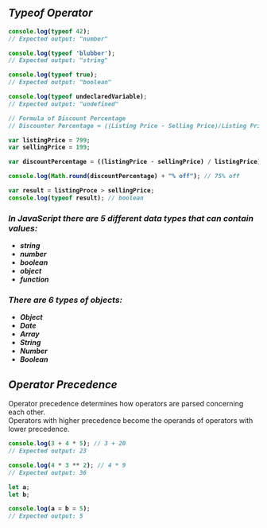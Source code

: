 ## _Typeof Operator_

<b>

```javascript
console.log(typeof 42);
// Expected output: "number"

console.log(typeof 'blubber');
// Expected output: "string"

console.log(typeof true);
// Expected output: "boolean"

console.log(typeof undeclaredVariable);
// Expected output: "undefined"
```

```javascript
// Formula of Discount Percentage
// Discounter Percentage = ((Listing Price - Selling Price)/Listing Price)*100

var listingPrice = 799;
var sellingPrice = 199;

var discountPercentage = ((listingPrice - sellingPrice) / listingPrice) * 100;

console.log(Math.round(discountPercentage) + "% off"); // 75% off

var result = listingProce > sellingPrice;
console.log(typeof result); // boolean
```
</b>

### _In JavaScript there are 5 different data types that can contain values:_

- _**string**_
- _**number**_
- _**boolean**_
- _**object**_
- _**function**_

### _There are 6 types of objects:_

- **_Object_**
- **_Date_**
- **_Array_**
- **_String_**
- **_Number_**
- **_Boolean_**

## _Operator Precedence_
Operator precedence determines how operators are parsed concerning each other. <br>
Operators with higher precedence become the operands of operators with lower precedence.

<b>

```javascript
console.log(3 + 4 * 5); // 3 + 20
// Expected output: 23

console.log(4 * 3 ** 2); // 4 * 9
// Expected output: 36

let a;
let b;

console.log(a = b = 5);
// Expected output: 5
```
</b>
